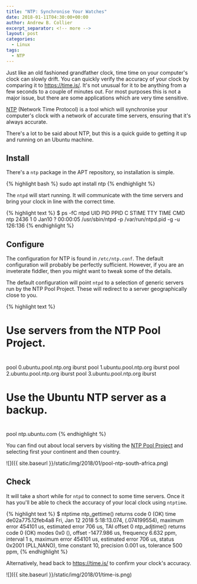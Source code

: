 ```yaml
---
title: "NTP: Synchronise Your Watches"
date: 2018-01-11T04:30:00+00:00
author: Andrew B. Collier
excerpt_separator: <!-- more -->
layout: post
categories:
  - Linux
tags:
  - NTP
---
```


Just like an old fashioned grandfather clock, time time on your computer's clock can slowly drift. You can quickly verify the accuracy of your clock by comparing it to <https://time.is/>. It's not unusual for it to be anything from a few seconds to a couple of minutes out. For most purposes this is not a major issue, but there are some applications which are very time sensitive.

[NTP](http://www.ntp.org/) (Network Time Protocol) is a tool which will synchronise your computer's clock with a network of accurate time servers, ensuring that it's always accurate.

There's a lot to be said about NTP, but this is a quick guide to getting it up and running on an Ubuntu machine.

<!-- more -->

## Install

There's a `ntp` package in the APT repository, so installation is simple.

{% highlight bash %}
sudo apt install ntp
{% endhighlight %}

The `ntpd` will start running. It will communicate with the time servers and bring your clock in line with the correct time.

{% highlight text %}
$ ps -fC ntpd
UID        PID  PPID  C STIME TTY          TIME CMD
ntp       2436     1  0 Jan10 ?        00:00:05 /usr/sbin/ntpd -p /var/run/ntpd.pid -g -u 126:136
{% endhighlight %}

## Configure

The configuration for NTP is found in `/etc/ntp.conf`. The default configuration will probably be perfectly sufficient. However, if you are an inveterate fiddler, then you might want to tweak some of the details.

The default configuration will point `ntpd` to a selection of generic servers run by the NTP Pool Project. These will redirect to a server geographically close to you.

{% highlight text %}
# Use servers from the NTP Pool Project.
#
pool 0.ubuntu.pool.ntp.org iburst
pool 1.ubuntu.pool.ntp.org iburst
pool 2.ubuntu.pool.ntp.org iburst
pool 3.ubuntu.pool.ntp.org iburst

# Use the Ubuntu NTP server as a backup.
#
pool ntp.ubuntu.com
{% endhighlight %}

You can find out about local servers by visiting the [NTP Pool Project](http://www.pool.ntp.org/en/) and selecting first your continent and then country.

![]({{ site.baseurl }}/static/img/2018/01/pool-ntp-south-africa.png)

## Check

It will take a short while for `ntpd` to connect to some time servers. Once it has you'll be able to check the accuracy of your local clock using `ntptime`.

{% highlight text %}
$ ntptime
ntp_gettime() returns code 0 (OK)
  time de02a775.12feb4a8  Fri, Jan 12 2018  5:18:13.074, (.074199554),
  maximum error 454101 us, estimated error 706 us, TAI offset 0
ntp_adjtime() returns code 0 (OK)
  modes 0x0 (),
  offset -1477.986 us, frequency 6.632 ppm, interval 1 s,
  maximum error 454101 us, estimated error 706 us,
  status 0x2001 (PLL,NANO),
  time constant 10, precision 0.001 us, tolerance 500 ppm,
{% endhighlight %}

Alternatively, head back to <https://time.is/> to confirm your clock's accuracy.

![]({{ site.baseurl }}/static/img/2018/01/time-is.png)